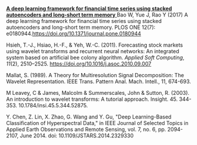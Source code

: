 [**A deep learning framework for financial time series using stacked autoencoders and long-short term memory** ](https://journals.plos.org/plosone/article?id=10.1371/journal.pone.0180944)
Bao W, Yue J, Rao Y (2017) A deep learning framework for financial time series using stacked autoencoders and long-short term memory. PLOS ONE 12(7): e0180944.<https://doi.org/10.1371/journal.pone.0180944>



Hsieh, T.-J., Hsiao, H.-F., & Yeh, W.-C. (2011). Forecasting stock markets using wavelet transforms and recurrent neural networks: An integrated system based on artificial bee colony algorithm. *Applied Soft Computing*, *11*(2), 2510–2525. <https://doi.org/10.1016/j.asoc.2010.09.007>




Mallat, S. (1989). A Theory for Multiresolution Signal Decomposition: The Wavelet Representation. IEEE Trans. Pattern Anal. Mach. Intell., 11, 674-693.



M Leavey, C & James, Malcolm & Summerscales, John & Sutton, R. (2003). An introduction to wavelet transforms: A tutorial approach. Insight. 45. 344-353. 10.1784/insi.45.5.344.52875. 



Y. Chen, Z. Lin, X. Zhao, G. Wang and Y. Gu, "Deep Learning-Based Classification of Hyperspectral Data," in IEEE Journal of Selected Topics in Applied Earth Observations and Remote Sensing, vol. 7, no. 6, pp. 2094-2107, June 2014.
doi: 10.1109/JSTARS.2014.2329330